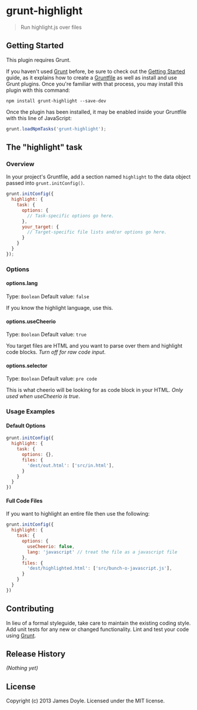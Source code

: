 # grunt-highlight

> Run highlight.js over files

## Getting Started
This plugin requires Grunt.

If you haven't used [Grunt](http://gruntjs.com/) before, be sure to check out the [Getting Started](http://gruntjs.com/getting-started) guide, as it explains how to create a [Gruntfile](http://gruntjs.com/sample-gruntfile) as well as install and use Grunt plugins. Once you're familiar with that process, you may install this plugin with this command:

```shell
npm install grunt-highlight --save-dev
```

Once the plugin has been installed, it may be enabled inside your Gruntfile with this line of JavaScript:

```js
grunt.loadNpmTasks('grunt-highlight');
```

## The "highlight" task

### Overview
In your project's Gruntfile, add a section named `highlight` to the data object passed into `grunt.initConfig()`.

```js
grunt.initConfig({
  highlight: {
    task: {
      options: {
        // Task-specific options go here.
      },
      your_target: {
        // Target-specific file lists and/or options go here.
      }
    }
  }
});
```

### Options

#### options.lang
Type: `Boolean`
Default value: `false`

If you know the highlight language, use this.

#### options.useCheerio
Type: `Boolean`
Default value: `true`

You target files are HTML and you want to parse over them and highlight code blocks. *Turn off for raw code input*.

#### options.selector
Type: `Boolean`
Default value: `pre code`

This is what cheerio will be looking for as code block in your HTML. *Only used when useCheerio is true*.

### Usage Examples

#### Default Options

```js
grunt.initConfig({
  highlight: {
    task: {
      options: {},
      files: {
        'dest/out.html': ['src/in.html'],
      }
    }
  }
})
```

#### Full Code Files

If you want to highlight an entire file then use the following:

```js
grunt.initConfig({
  highlight: {
    task: {
      options: {
        useCheerio: false,
        lang: 'javascript' // treat the file as a javascript file
      },
      files: {
        'dest/highlighted.html': ['src/bunch-o-javascript.js'],
      }
    }
  }
})
```

## Contributing
In lieu of a formal styleguide, take care to maintain the existing coding style. Add unit tests for any new or changed functionality. Lint and test your code using [Grunt](http://gruntjs.com/).

## Release History
_(Nothing yet)_

## License
Copyright (c) 2013 James Doyle. Licensed under the MIT license.
